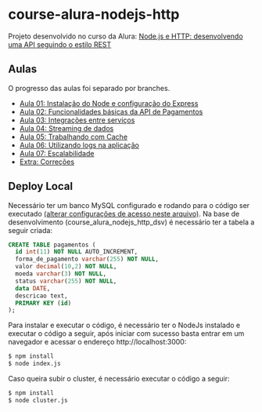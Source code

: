 # course-alura-nodejs-http
Projeto desenvolvido no curso da Alura: [Node.js e HTTP: desenvolvendo uma API seguindo o estilo REST](https://cursos.alura.com.br/course/nodejs-avancado)

## Aulas
O progresso das aulas foi separado por branches.
- [Aula 01: Instalação do Node e configuração do Express](https://github.com/raulpe7eira/course-alura-nodejs-http/tree/Aula-01)
- [Aula 02: Funcionalidades básicas da API de Pagamentos](https://github.com/raulpe7eira/course-alura-nodejs-http/tree/Aula-02)
- [Aula 03: Integrações entre serviços](https://github.com/raulpe7eira/course-alura-nodejs-http/tree/Aula-03(simulador))
- [Aula 04: Streaming de dados](https://github.com/raulpe7eira/course-alura-nodejs-http/tree/Aula-04)
- [Aula 05: Trabalhando com Cache](https://github.com/raulpe7eira/course-alura-nodejs-http/tree/Aula-05)
- [Aula 06: Utilizando logs na aplicação](https://github.com/raulpe7eira/course-alura-nodejs-http/tree/Aula-06)
- [Aula 07: Escalabilidade](https://github.com/raulpe7eira/course-alura-nodejs-http/tree/Aula-07)
- [Extra: Correções](https://github.com/raulpe7eira/course-alura-nodejs-http/tree/Correções)

## Deploy Local
Necessário ter um banco MySQL configurado e rodando para o código ser executado [(alterar configurações de acesso neste arquivo)](../master/persistencia/connectionFactory.js). Na base de desenvolvimento (course_alura_nodejs_http_dsv) é necessário ter a tabela a seguir criada:

```sql
CREATE TABLE pagamentos (
  id int(11) NOT NULL AUTO_INCREMENT,
  forma_de_pagamento varchar(255) NOT NULL,
  valor decimal(10,2) NOT NULL,
  moeda varchar(3) NOT NULL,
  status varchar(255) NOT NULL,
  data DATE,
  descricao text,
  PRIMARY KEY (id)
);
```

Para instalar e executar o código, é necessário ter o NodeJs instalado e executar o código a seguir, após iniciar com sucesso basta entrar em um navegador e acessar o endereço http://localhost:3000:

```bash
$ npm install
$ node index.js
```

Caso queira subir o cluster, é necessário executar o código a seguir:

```bash
$ npm install
$ node cluster.js
```
